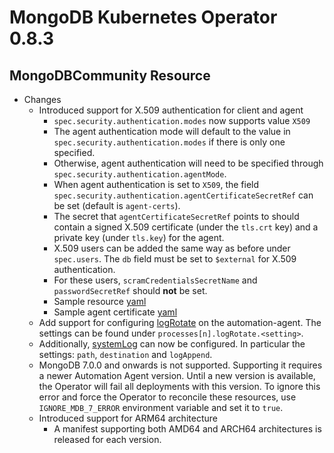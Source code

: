 # MongoDB Kubernetes Operator 0.8.3

## MongoDBCommunity Resource

- Changes
  - Introduced support for X.509 authentication for client and agent
    - `spec.security.authentication.modes` now supports value `X509`
    - The agent authentication mode will default to the value in `spec.security.authentication.modes` if there is only one specified.
    - Otherwise, agent authentication will need to be specified through `spec.security.authentication.agentMode`.
    - When agent authentication is set to `X509`, the field `spec.security.authentication.agentCertificateSecretRef` can be set (default is `agent-certs`).
    - The secret that `agentCertificateSecretRef` points to should contain a signed X.509 certificate (under the `tls.crt` key) and a private key (under `tls.key`) for the agent.
    - X.509 users can be added the same way as before under `spec.users`. The `db` field must be set to `$external` for X.509 authentication.
    - For these users, `scramCredentialsSecretName` and `passwordSecretRef` should **not** be set.
    - Sample resource [yaml](config/samples/mongodb.com_v1_mongodbcommunity_x509.yaml)
    - Sample agent certificate [yaml](config/samples/external_access/agent-certificate.yaml)
  - Add support for configuring [logRotate](https://www.mongodb.com/docs/ops-manager/current/reference/cluster-configuration/#mongodb-instances) on the automation-agent. The settings can be found under `processes[n].logRotate.<setting>`.
  - Additionally, [systemLog](https://www.mongodb.com/docs/manual/reference/configuration-options/#systemlog-options) can now be configured. In particular the settings: `path`, `destination` and `logAppend`.
  - MongoDB 7.0.0 and onwards is not supported. Supporting it requires a newer Automation Agent version. Until a new version is available, the Operator will fail all deployments with this version. To ignore this error and force the Operator to reconcile these resources, use `IGNORE_MDB_7_ERROR` environment variable and set it to `true`.
  - Introduced support for ARM64 architecture
    - A manifest supporting both AMD64 and ARCH64 architectures is released for each version.
